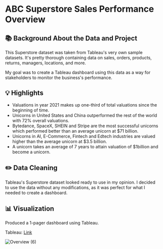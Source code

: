 # ABC Superstore Sales Performance Overview

## 📚 Background About the Data and Project

This Superstore dataset was taken from Tableau's very own sample datasets. It's pretty thorough containing data on sales, orders, products, returns, managers, locations, and more. 

My goal was to create a Tableau dashboard using this data as a way for stakeholders to monitor the business's performance. 

## 💡 Highlights

- Valuations in year 2021 makes up one-third of total valuations since the beginning of time.
- Unicorns in United States and China outperformed the rest of the world with 72% overall valuations.
- Bytedance, SpaceX, SHEIN and Stripe are the most successful unicorns which performed better than an average unicorn at $71 billion.
- Unicorns in AI, E-Commerce, Fintech and Edtech industries are valued higher than the average unicorn at $3.5 billion. 
- A unicorn takes an average of 7 years to attain valuation of $1billion and become a unicorn.

## ✏️ Data Cleaning

Tableau's Superstore dataset looked ready to use in my opinion. I decided to use the data without any modifications, as it was perfect for what I needed to create a dashboard.

## 📊 Visualization

Produced a 1-pager dashboard using Tableau.

Tableau: [Link](https://public.tableau.com/app/profile/david6301/viz/ABCSuperstorePerformanceDashboard/Overview)

![Overview (6)](https://github.com/davidwong001/ABC-Superstore-Sales-Performance-Overview/assets/146798360/6d7f3e47-7cb4-4d50-80d9-ea690378723a)
